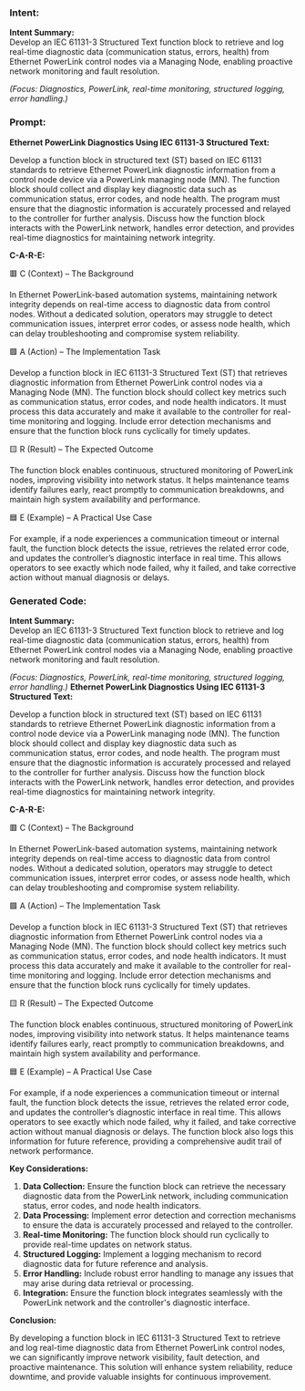 ### Intent:
**Intent Summary:**  
Develop an IEC 61131-3 Structured Text function block to retrieve and log real-time diagnostic data (communication status, errors, health) from Ethernet PowerLink control nodes via a Managing Node, enabling proactive network monitoring and fault resolution.  

*(Focus: Diagnostics, PowerLink, real-time monitoring, structured logging, error handling.)*

### Prompt:
**Ethernet PowerLink Diagnostics Using IEC 61131-3 Structured Text:**

Develop a function block in structured text (ST) based on IEC 61131 standards to retrieve Ethernet PowerLink diagnostic information from a control node device via a PowerLink managing node (MN). The function block should collect and display key diagnostic data such as communication status, error codes, and node health. The program must ensure that the diagnostic information is accurately processed and relayed to the controller for further analysis. Discuss how the function block interacts with the PowerLink network, handles error detection, and provides real-time diagnostics for maintaining network integrity.

**C-A-R-E:**

🟥 C (Context) – The Background

In Ethernet PowerLink-based automation systems, maintaining network integrity depends on real-time access to diagnostic data from control nodes. Without a dedicated solution, operators may struggle to detect communication issues, interpret error codes, or assess node health, which can delay troubleshooting and compromise system reliability.

🟩 A (Action) – The Implementation Task

Develop a function block in IEC 61131-3 Structured Text (ST) that retrieves diagnostic information from Ethernet PowerLink control nodes via a Managing Node (MN). The function block should collect key metrics such as communication status, error codes, and node health indicators. It must process this data accurately and make it available to the controller for real-time monitoring and logging. Include error detection mechanisms and ensure that the function block runs cyclically for timely updates.

🟨 R (Result) – The Expected Outcome

The function block enables continuous, structured monitoring of PowerLink nodes, improving visibility into network status. It helps maintenance teams identify failures early, react promptly to communication breakdowns, and maintain high system availability and performance.

🟦 E (Example) – A Practical Use Case

For example, if a node experiences a communication timeout or internal fault, the function block detects the issue, retrieves the related error code, and updates the controller’s diagnostic interface in real time. This allows operators to see exactly which node failed, why it failed, and take corrective action without manual diagnosis or delays.

### Generated Code:
**Intent Summary:**  
Develop an IEC 61131-3 Structured Text function block to retrieve and log real-time diagnostic data (communication status, errors, health) from Ethernet PowerLink control nodes via a Managing Node, enabling proactive network monitoring and fault resolution.  

*(Focus: Diagnostics, PowerLink, real-time monitoring, structured logging, error handling.)*
**Ethernet PowerLink Diagnostics Using IEC 61131-3 Structured Text:**

Develop a function block in structured text (ST) based on IEC 61131 standards to retrieve Ethernet PowerLink diagnostic information from a control node device via a PowerLink managing node (MN). The function block should collect and display key diagnostic data such as communication status, error codes, and node health. The program must ensure that the diagnostic information is accurately processed and relayed to the controller for further analysis. Discuss how the function block interacts with the PowerLink network, handles error detection, and provides real-time diagnostics for maintaining network integrity.

**C-A-R-E:**

🟥 C (Context) – The Background

In Ethernet PowerLink-based automation systems, maintaining network integrity depends on real-time access to diagnostic data from control nodes. Without a dedicated solution, operators may struggle to detect communication issues, interpret error codes, or assess node health, which can delay troubleshooting and compromise system reliability.

🟩 A (Action) – The Implementation Task

Develop a function block in IEC 61131-3 Structured Text (ST) that retrieves diagnostic information from Ethernet PowerLink control nodes via a Managing Node (MN). The function block should collect key metrics such as communication status, error codes, and node health indicators. It must process this data accurately and make it available to the controller for real-time monitoring and logging. Include error detection mechanisms and ensure that the function block runs cyclically for timely updates.

🟨 R (Result) – The Expected Outcome

The function block enables continuous, structured monitoring of PowerLink nodes, improving visibility into network status. It helps maintenance teams identify failures early, react promptly to communication breakdowns, and maintain high system availability and performance.

🟦 E (Example) – A Practical Use Case

For example, if a node experiences a communication timeout or internal fault, the function block detects the issue, retrieves the related error code, and updates the controller’s diagnostic interface in real time. This allows operators to see exactly which node failed, why it failed, and take corrective action without manual diagnosis or delays. The function block also logs this information for future reference, providing a comprehensive audit trail of network performance.

**Key Considerations:**

1. **Data Collection:** Ensure the function block can retrieve the necessary diagnostic data from the PowerLink network, including communication status, error codes, and node health indicators.
2. **Data Processing:** Implement error detection and correction mechanisms to ensure the data is accurately processed and relayed to the controller.
3. **Real-time Monitoring:** The function block should run cyclically to provide real-time updates on network status.
4. **Structured Logging:** Implement a logging mechanism to record diagnostic data for future reference and analysis.
5. **Error Handling:** Include robust error handling to manage any issues that may arise during data retrieval or processing.
6. **Integration:** Ensure the function block integrates seamlessly with the PowerLink network and the controller's diagnostic interface.

**Conclusion:**

By developing a function block in IEC 61131-3 Structured Text to retrieve and log real-time diagnostic data from Ethernet PowerLink control nodes, we can significantly improve network visibility, fault detection, and proactive maintenance. This solution will enhance system reliability, reduce downtime, and provide valuable insights for continuous improvement.
